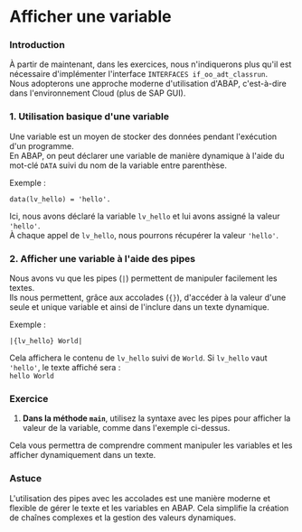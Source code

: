 # Afficher une variable

### Introduction

À partir de maintenant, dans les exercices, nous n'indiquerons plus qu'il est nécessaire d'implémenter l'interface `INTERFACES if_oo_adt_classrun`.  
Nous adopterons une approche moderne d'utilisation d'ABAP, c'est-à-dire dans l'environnement Cloud (plus de SAP GUI).

### 1. Utilisation basique d'une variable

Une variable est un moyen de stocker des données pendant l'exécution d'un programme.  
En ABAP, on peut déclarer une variable de manière dynamique à l'aide du mot-clé `DATA` suivi du nom de la variable entre parenthèse.

Exemple :

```ABAP
data(lv_hello) = 'hello'.
```

Ici, nous avons déclaré la variable `lv_hello` et lui avons assigné la valeur `'hello'`.  
À chaque appel de `lv_hello`, nous pourrons récupérer la valeur `'hello'`.

### 2. Afficher une variable à l'aide des pipes

Nous avons vu que les pipes (`|`) permettent de manipuler facilement les textes.  
Ils nous permettent, grâce aux accolades (`{}`), d'accéder à la valeur d'une seule et unique variable et ainsi de l'inclure dans un texte dynamique.

Exemple :

```ABAP
|{lv_hello} World|
```


Cela affichera le contenu de `lv_hello` suivi de `World`. Si `lv_hello` vaut `'hello'`, le texte affiché sera :  
`hello World`

### Exercice

1. **Dans la méthode `main`**, utilisez la syntaxe avec les pipes pour afficher la valeur de la variable, comme dans l'exemple ci-dessus.

Cela vous permettra de comprendre comment manipuler les variables et les afficher dynamiquement dans un texte.

### Astuce

L'utilisation des pipes avec les accolades est une manière moderne et flexible de gérer le texte et les variables en ABAP. Cela simplifie la création de chaînes complexes et la gestion des valeurs dynamiques.
